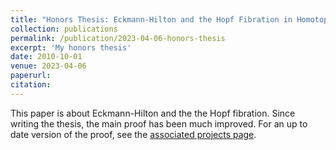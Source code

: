 ```yaml
---
title: "Honors Thesis: Eckmann-Hilton and the Hopf Fibration in Homotopy Type Theory"
collection: publications
permalink: /publication/2023-04-06-honors-thesis
excerpt: 'My honors thesis'
date: 2010-10-01
venue: 2023-04-06
paperurl:
citation:
---
```

This paper is about Eckmann-Hilton and the the Hopf fibration. Since writing the thesis, the main proof has been much improved. For an up to date version of the proof, see the [associated projects page](https://morphismz.github.io/projects/2023-eh-hopf). 